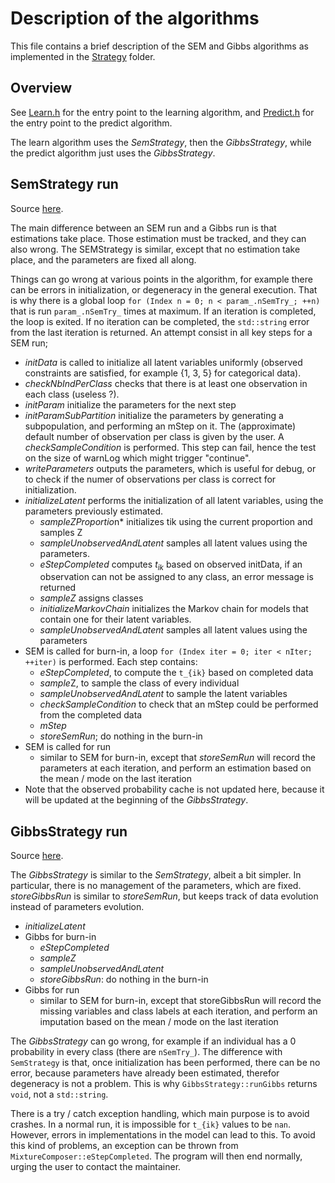 # Description of the algorithms

This file contains a brief description of the SEM and Gibbs algorithms as implemented in the [Strategy](../src/lib/Strategy) folder.

## Overview

See [Learn.h](../src/lib/Run/Learn.h) for the entry point to the learning algorithm, and [Predict.h](../src/lib/Run/Predict.h) for the entry point to the predict algorithm.

The learn algorithm uses the *SemStrategy*, then the *GibbsStrategy*, while the predict algorithm just uses the *GibbsStrategy*.

## SemStrategy run

Source [here](../src/lib/Strategy/SEMStrategy.h).

The main difference between an SEM run and a Gibbs run is that estimations take place. Those estimation must be tracked, and they can also wrong. The SEMStrategy is similar, except that no estimation take place, and the parameters are fixed all along.

Things can go wrong at various points in the algorithm, for example there can be errors in initialization, or degeneracy in the general execution. That is why there is a global loop `for (Index n = 0; n < param_.nSemTry_; ++n)` that is run `param_.nSemTry_` times at maximum. If an iteration is completed, the loop is exited. If no iteration can be completed, the `std::string` error from the last iteration is returned. An attempt consist in all key steps for a SEM run;

- *initData* is called to initialize all latent variables uniformly (observed constraints are satisfied, for example {1, 3, 5} for categorical data).
- *checkNbIndPerClass* checks that there is at least one observation in each class (useless ?).
- *initParam* initialize the parameters for the next step
- *initParamSubPartition* initialize the parameters by generating a subpopulation, and performing an mStep on it. The (approximate) default number of observation per class is given by the user. A *checkSampleCondition* is performed. This step can fail, hence the test on the size of warnLog which might trigger "continue".
- *writeParameters* outputs the parameters, which is useful for debug, or to check if the numer of observations per class is correct for initialization.
- *initializeLatent* performs the initialization of all latent variables, using the parameters previously estimated.
  - *sampleZProportio*n* initializes tik using the current proportion and samples Z
  - *sampleUnobservedAndLatent* samples all latent values using the parameters.
  - *eStepCompleted* computes $t_{ik}$ based on observed initData, if an observation can not be assigned to any class, an error message is returned
  - *sampleZ* assigns classes
  - *initializeMarkovChain* initializes the Markov chain for models that contain one for their latent variables.
  - *sampleUnobservedAndLatent* samples all latent values using the parameters
- SEM is called for burn-in, a loop `for (Index iter = 0; iter < nIter; ++iter)` is performed. Each step contains:
  - *eStepCompleted*, to compute the `t_{ik}` based on completed data
  - *sample*Z, to sample the class of every individual
  - *sampleUnobservedAndLatent* to sample the latent variables
  - *checkSampleCondition* to check that an mStep could be performed from the completed data
  - *mStep*
  - *storeSemRun*; do nothing in the burn-in
- SEM is called for run
  - similar to SEM for burn-in, except that *storeSemRun* will record the parameters at each iteration, and perform an estimation based on the mean / mode on the last iteration
- Note that the observed probability cache is not updated here, because it will be updated at the beginning of the *GibbsStrategy*.

## GibbsStrategy run

Source [here](../src/lib/Strategy/GibbsStrategy.h).

The *GibbsStrategy* is similar to the *SemStrategy*, albeit a bit simpler. In particular, there is no management of the parameters, which are fixed. *storeGibbsRun* is similar to *storeSemRun*, but keeps track of data evolution instead of parameters evolution.

- *initializeLatent*
- Gibbs for burn-in
  - *eStepCompleted*
  - *sampleZ*
  - *sampleUnobservedAndLatent*
  - *storeGibbsRun*: do nothing in the burn-in
- Gibbs for run
  - similar to SEM for burn-in, except that storeGibbsRun will record the missing variables and class labels at each iteration, and perform an imputation based on the mean / mode on the last iteration

The *GibbsStrategy* can go wrong, for example if an individual has a 0 probability in every class (there are `nSemTry_`). The difference with `SemStrategy` is that, once initialization has been performed, there can be no error, because parameters have already been estimated, therefor degeneracy is not a problem. This is why `GibbsStrategy::runGibbs` returns `void`, not a `std::string`.

There is a try / catch exception handling, which main purpose is to avoid crashes. In a normal run, it is impossible for `t_{ik}` values to be `nan`. However, errors in implementations in the model can lead to this. To avoid this kind of problems, an exception can be thrown from `MixtureComposer::eStepCompleted`. The program will then end normally, urging the user to contact the maintainer.
